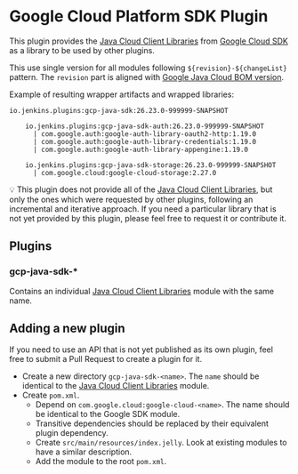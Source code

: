 # Google Cloud Platform SDK Plugin

This plugin provides the [Java Cloud Client Libraries](https://cloud.google.com/java/docs/reference) from [Google Cloud SDK](https://cloud.google.com/sdk/) as a library to be used by other plugins.

This use single version for all modules following `${revision}-${changeList}` pattern.
The `revision` part is aligned with [Google Java Cloud BOM version](https://github.com/googleapis/java-cloud-bom).

Example of resulting wrapper artifacts and wrapped libraries:
```
io.jenkins.plugins:gcp-java-sdk:26.23.0-999999-SNAPSHOT

    io.jenkins.plugins:gcp-java-sdk-auth:26.23.0-999999-SNAPSHOT
      | com.google.auth:google-auth-library-oauth2-http:1.19.0
      | com.google.auth:google-auth-library-credentials:1.19.0
      | com.google.auth:google-auth-library-appengine:1.19.0

    io.jenkins.plugins:gcp-java-sdk-storage:26.23.0-999999-SNAPSHOT
      | com.google.cloud:google-cloud-storage:2.27.0
```

:bulb: This plugin does not provide all of the [Java Cloud Client Libraries](https://cloud.google.com/java/docs/reference), but only the ones which were requested by other plugins, following an incremental and iterative approach. If you need a particular library that is not yet provided by this plugin, please feel free to request it or contribute it.

## Plugins 

### gcp-java-sdk-*

Contains an individual [Java Cloud Client Libraries](https://cloud.google.com/java/docs/reference) module with the same name.

## Adding a new plugin 

If you need to use an API that is not yet published as its own plugin, feel free to submit a Pull Request to create a plugin for it. 

* Create a new directory `gcp-java-sdk-<name>`. The `name` should be identical to the [Java Cloud Client Libraries](https://cloud.google.com/java/docs/reference) module.
* Create `pom.xml`.
  * Depend on `com.google.cloud:google-cloud-<name>`. The name should be identical to the Google SDK module.
  * Transitive dependencies should be replaced by their equivalent plugin dependency.
  * Create `src/main/resources/index.jelly`. Look at existing modules to have a similar description.
  * Add the module to the root `pom.xml`.

